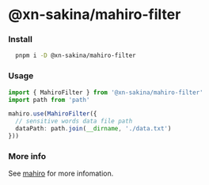 # @xn-sakina/mahiro-filter

### Install

```bash
  pnpm i -D @xn-sakina/mahiro-filter
```

### Usage

```ts
import { MahiroFilter } from '@xn-sakina/mahiro-filter'
import path from 'path'

mahiro.use(MahiroFilter({
  // sensitive words data file path
  dataPath: path.join(__dirname, './data.txt')
}))
```

### More info

See [mahiro](https://github.com/opq-osc/mahiro) for more infomation.
